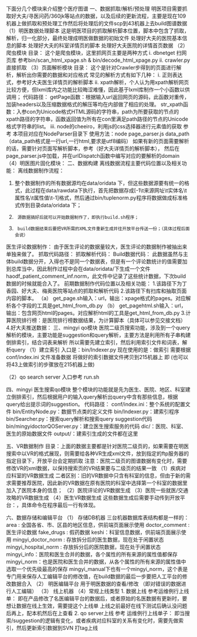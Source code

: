 下面分几个模块来介绍整个医疗图谱
一、数据抓取/解析/预处理
明医项目需要抓取好大夫/寻医问药/360jk等站点的数据，以及后续的更新流程，主要是现在109机器上做抓取和预处理工作然后将处理后的文件scp到43机器上去build图谱数据
（1）明医数据处理脚本
    这是明医项目的抓取解析脚本位置，脚本中包含了抓取，解析，归一化部分，最终处理成明医做数据的初始文件
    处理好大夫的医院基本信息的脚本
    处理好大夫的科室详情页的脚本
    处理好大夫医院的详情首页数据
（2）爬虫模块
    目录：
    这个是爬虫模块，这里抓网页主要是两种方式
    i.  dbnetget    扫网页库  参考bin/scan_html_xpage.sh  &  bin/decode_html_xpage.py
    ii. crawler.py  直接抓取
（3）页面解析模块
    目录：
    这个是针对Crawler步得到的页面进行解析，解析出你需要的数据和对应格式 常见的解析方式有如下几种：
    i.   正则表达式，参考好大夫医生详情页的解析脚本
    ii. xpath解析，个人认为用xpath解析网页比较方便，但lxml库内之功能比较晦涩难懂，因此基于lxml库制作一个小函数以供调用；
        代码路径：
        getPage函数：根据输入url返回网页的源码，此函数对重传，加装headers以及压缩数据格式的解压等均在内部做了相应的处理。
        str_xpath函数：入参con为Unicode格式HTML源码的字符串，path为所要获取的节点的xpath路径的字符串，函数返回值为所有在con里满足path路径的节点的Unicode格式字符串的list。
    iii. node的cheeiro，利用js的css选择器进行元素值的获取  参考 
    本项目对应在NodeParser目录下
    使用方法：node page_parser.js data_path（data_path格式是一行url,一行html,要求是utf8编码）
    如果有新的页面需要解析的话，需要针对页面写解析脚本，参考（好大夫详情页的解析脚本），
    然后在page_parser.js中加载，并在urlDispatch函数中编写对应的要解析的domain
（4）明医图片固化模块：
二、数据构建
离线数据流程主要代码位置以及相关功能：
离线数据制作流程：
1.    整个数据制作的所有数据源均在data/oridata 下，但这些数据源要有统一的格式，此过程在data/rawdata下执行，首先把数据存成[-1\t来源网址\t实体名\t属性名\t属性值\t-1]格式，然后通过bin/tuplenorm.py程序将数据做成标准格式传到目录data/oridata 下；
2.      源数据搞好后就可以开始数据制作了，即执行build.sh程序；
3.      build数据结束后要把VR所需的XML文件重新生成并往开放平台传送一份；（具体过程后面会说）
医生评论数据制作：
由于医生评论的数据量较大，医生评论的数据制作被抽出来单独来做了。
抓取代码路径：
抓取解析代码：
Build数据代码：
此数据虽然与主体build数据分开，入得也不是同一个数据表，但是有一个评论数统计的值需要加到总库当中，因此制作过程中会在data/oridata/下生成一个文件haodf_patient_comment_inf.norm，此文件中记录了这些统计数据，下次build数据的时候就能合入了。
前期数据制作代码位置以及相关功能：
1.该路径下为丁香园、好大夫、梅奥医院等站点的抓取和解析代码
2.该路径下有扫库和抽取页面内容的脚本。
（a）    get_page.sh输入：url，输出：xpage格式的pages。对应解析各个字段的工具是get_html_from_db.py
（b）    get_pagehtml.sh输入：url，输出：包含网页html的pages。对应解析html的工具是get_html_from_db.py
3.计算医院排行榜：是医院排行榜数据结果，为计算脚本（具体可以参见交接文档）
4.好大夫推送数据：
三、mingyi qo模块
        医院二级页搜索功能，涉及到一个query解析的模块，主要功能是suggestion和query解析，主要方法是利用所有子串构建倒排索引，结合词表来解析
所以需要先建立索引，然后利用索引文件和词表，解析query
（1）建立索引
    入口是：bin/Indexer.py
    现在使用的是：做索引
    需要根据 conf/index.ini 文件准备数据 
    将做好的索引数据文件拷贝到215机器上  即
    (也可以将43上做索引的步骤放在215机器上做)

（2）qo search server
    入口参考  run.sh

四、mingyi 医生搜索qo模块
      整个模块的功能就是先为医生、医院、地区、科室建立倒排索引，然后根据用户的输入query解析出query中含有那些信息，根据query给出提示词的suggestion。
      代码路径：
      conf/index.ini：整个系统的配置文件
      bin/EntityNode.py：数据节点类的定义文件
      bin/Indexer.py：建索引程序
      bin/Searcher.py：搜索query解析和搜索query suggestion代码
      bin/mingyidoctorQOServer.py：建立医生搜索服务的代码
      dic/：医院、科室、医生的原始数据文件
      output/：建索引生成的文件都在这里

五、VR数据制作
目录：上面的数据主要都是针对医院二级页的，如果需要在明医搜索中以VR的格式展现，则需要给各种VR生成xml文件，放到指定的ftp服务器的指定目录下，开放平台会定期抓取
注意：医院二级页的图谱数据有变化时，需要修改VR的xml数据，以保持搜索页的VR结果要与二级页的结果一致
（1）疾病对应科室的VR数据生成
二者区别：旧的VR数据中只含有科室的信息，但由于新的需求需要推荐医院，因此新的VR数据在原有医院的科室中选择第一个科室的数据里加入了医院本身的信息；
 （2）医院评论的VR数据生成
 （3）医院一些就医/交通攻略的VR数据生成
 （4）医生VR数据生成
这些数据生成后需要手动传到开放平台：，具体命令在程序最后一行有体现。

六、数据存储和编辑平台
（1）   存储DB机器
              三台机器数据库表结构都是一样的：
              area : 全国各省、市、区县的地区信息，供前端页面展示使用
              doctor_comment : 医生评论数据
              fake_drugs : 假药数据
              keshi：科室信息数据，供前端页面展示使用
              mingyi_doctor_norm : 存放拆分后的医生数据，现在处于闲置状态
              mingyi_hospital_norm : 存放拆分后的医院数据，现在处于闲置状态
              mingyi_info：医院和医生合并的数据，各个属性的所有来源的属性值都保存
              mingyi_norm：也是医院和医生合并的数据，从各个属性的所有来源的属性值中选取一个优先级最高的保存
              mingyi_manual下也有一个mingyi_norm，这个表是专门用来保存人工编辑平台的修改值，在build数据的最后一步要把人工平台的修改数据合入
（2）   明医编辑平台
            用于明医数据的查看/修改 （即对错误的数据进行人工编辑）
（3）   线上机器
（4）常规上线类型
        1. 数据上线
            参考运维例行上线单：
           即在产品修改了名医编辑平台的数据后，或者原始的名医数据有更新时，要想让数据在线上生效，需要提这个上线单
           上线之前最好在线下测试后确认没问题后再上，配本机然后在上查看
        2. qo server上线
           参考 运维例行上线单子：
          即当搜索/suggestion的逻辑有变化，或者疾病对应科室的关系有变化时，需要先做索引，然后更新索引数据到SVN 打tag上线
